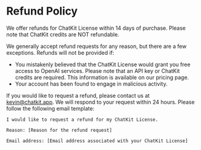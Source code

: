 # Refund Policy

We offer refunds for ChatKit License within 14 days of purchase. Please note that ChatKit credits are NOT refundable.

We generally accept refund requests for any reason, but there are a few exceptions. Refunds will not be provided if:

- You mistakenly believed that the ChatKit License would grant you free access to OpenAI services. Please note that an API key or ChatKit credits are required. This information is available on our pricing page.
- Your account has been found to engage in malicious activity.

If you would like to request a refund, please contact us at kevin@chatkit.app. We will respond to your request within 24 hours. Please follow the following email template:

```
I would like to request a refund for my ChatKit License.

Reason: [Reason for the refund request]

Email address: [Email address associated with your ChatKit License]
```
